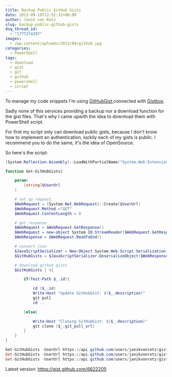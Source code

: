 ```yaml
---
title: Backup Public GitHub Gists
date: 2013-09-19T12:52:32+00:00
author: Janik von Rotz
slug: backup-public-github-gists
dsq_thread_id:
  - "1777274297"
images:
  - /wp-content/uploads/2013/09/github.jpg
categories:
  - PowerShell
tags:
  - download
  - gist
  - git
  - github
  - powershell
  - script
---
```

To manage my code snippets I'm using <a href="https://gist.github.com/janikvonrotz">GitHubGist </a>connected with <a href="https://app.gistboxapp.com">Gistbox</a>.

Sadly none of this services providing a backup nor a download function for the gist files. That's why I came upwith the idea to download them with PowerShell script.

For first my script only can download public gists, because I don't know how to implement an authentication, luckily each of my gists is public. I recommend you to do the same, it's the idea of OpenSource.

So here's the script:

<!--more-->

```powershell
[System.Reflection.Assembly]::LoadWithPartialName("System.Web.Extensions")

function Get-GitHubGists{

    param(
        [string]$UserUrl
    )

    # set up request
    $WebRequest = [System.Net.WebRequest]::Create($UserUrl)
    $WebRequest.Method ="GET"
    $WebRequest.ContentLength = 0

    # get response
    $WebRequest = $WebRequest.GetResponse()
    $WebRequest = new-object System.IO.StreamReader($WebRequest.GetResponseStream())
    $WebResponse = $WebRequest.ReadToEnd()

    # convert json
    $JavaScriptSerializer = New-Object System.Web.Script.Serialization.JavaScriptSerializer
    $GitHubGists = $JavaScriptSerializer.DeserializeObject($WebResponse)

    # download github gists
    $GitHubGists | %{

        if(Test-Path $_.id){

            cd ($_.id)
            Write-Host "Update GitHubGist: $($_.description)"
            git pull
            cd ..

        }else{

            Write-Host "Cloning GitHubGist: $($_.description)"
            git clone ($_.git_pull_url)
        }
    }
}

Get-GitHubGists -UserUrl https://api.github.com/users/janikvonrotz/gists?page=1
Get-GitHubGists -UserUrl https://api.github.com/users/janikvonrotz/gists?page=2
Get-GitHubGists -UserUrl https://api.github.com/users/janikvonrotz/gists?page=3
```

Latest version: <a href="https://gist.github.com/6622205">https://gist.github.com/6622205</a>